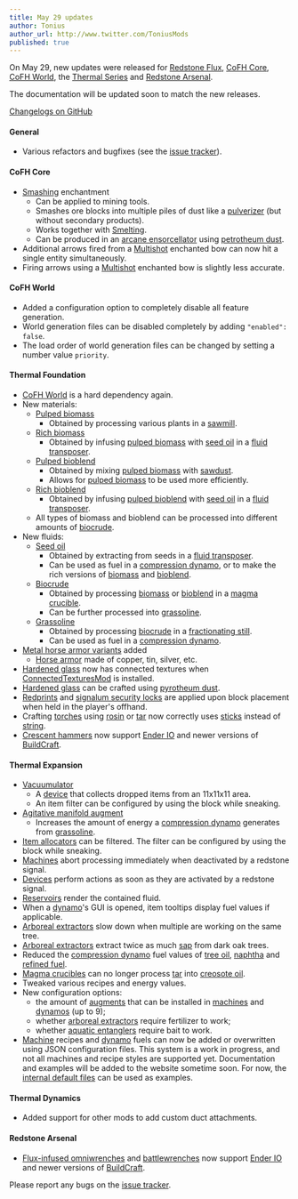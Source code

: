 ```yaml
---
title: May 29 updates
author: Tonius
author_url: http://www.twitter.com/ToniusMods
published: true
---
```


On May 29, new updates were released for [Redstone Flux](/docs/redstone-flux/),
[CoFH Core](/docs/1.12/cofh-core-4/), [CoFH World](/docs/1.12/cofh-world/), the [Thermal
Series](/docs/#thermal-series) and [Redstone Arsenal](/docs/1.12/redstone-arsenal-2/).

The documentation will be updated soon to match the new releases.

[Changelogs on GitHub](https://github.com/CoFH/Version)

#### General
* Various refactors and bugfixes (see the [issue
  tracker](https://github.com/CoFH/Feedback/issues?q=is%3Aissue+is%3Aclosed+label%3Afixed+sort%3Aupdated-desc)).

#### CoFH Core
* [Smashing](/docs/1.12/cofh-core-4/smashing/) enchantment
  * Can be applied to mining tools.
  * Smashes ore blocks into multiple piles of dust like a
    [pulverizer](/docs/1.12/thermal-expansion-5/pulverizer/) (but without secondary
    products).
  * Works together with [Smelting](/docs/1.12/cofh-core-4/smelting/).
  * Can be produced in an [arcane
    ensorcellator](/docs/1.12/thermal-expansion-5/arcane-ensorcellator/) using
    [petrotheum dust](/docs/1.12/thermal-foundation-2/petrotheum-dust/).
* Additional arrows fired from a [Multishot](/docs/1.12/cofh-core-4/multishot/)
  enchanted bow can now hit a single entity simultaneously.
* Firing arrows using a [Multishot](/docs/1.12/cofh-core-4/multishot/) enchanted bow is
  slightly less accurate.

#### CoFH World
* Added a configuration option to completely disable all feature generation.
* World generation files can be disabled completely by adding `"enabled":
  false`.
* The load order of world generation files can be changed by setting a number
  value `priority`.

#### Thermal Foundation
* [CoFH World](/docs/1.12/cofh-world/) is a hard dependency again.
* New materials:
  * [Pulped biomass](/docs/1.12/thermal-foundation-2/pulped-biomass/)
    * Obtained by processing various plants in a
      [sawmill](/docs/1.12/thermal-expansion-5/sawmill/).
  * [Rich biomass](/docs/1.12/thermal-foundation-2/rich-biomass/)
    * Obtained by infusing [pulped
      biomass](/docs/1.12/thermal-foundation-2/pulped-biomass/) with [seed
      oil](/docs/1.12/thermal-foundation-2/seed-oil/) in a [fluid
      transposer](/docs/1.12/thermal-expansion-5/fluid-transposer/).
  * [Pulped bioblend](/docs/1.12/thermal-foundation-2/pulped-bioblend/)
    * Obtained by mixing [pulped
      biomass](/docs/1.12/thermal-foundation-2/pulped-biomass/) with
      [sawdust](/docs/1.12/thermal-foundation-2/sawdust/).
    * Allows for [pulped biomass](/docs/1.12/thermal-foundation-2/pulped-biomass/) to
      be used more efficiently.
  * [Rich bioblend](/docs/1.12/thermal-foundation-2/rich-bioblend/)
    * Obtained by infusing [pulped
      bioblend](/docs/1.12/thermal-foundation-2/pulped-bioblend/) with [seed
      oil](/docs/1.12/thermal-foundation-2/seed-oil/) in a [fluid
      transposer](/docs/1.12/thermal-expansion-5/fluid-transposer/).
  * All types of biomass and bioblend can be processed into different amounts of
    [biocrude](/docs/1.12/thermal-foudation/biocrude/).
* New fluids:
  * [Seed oil](/docs/1.12/thermal-foundation-2/seed-oil/)
    * Obtained by extracting from seeds in a [fluid
      transposer](/docs/1.12/thermal-expansion-5/fluid-transposer/).
    * Can be used as fuel in a [compression
      dynamo](/docs/1.12/thermal-expansion-5/compression-dynamo/), or to make the rich
      versions of [biomass](/docs/1.12/thermal-foundation-2/pulped-biomass/) and
      [bioblend](/docs/1.12/thermal-foundation-2/pulped-bioblend/).
  * [Biocrude](/docs/1.12/thermal-foundation-2/biocrude/)
    * Obtained by processing [biomass](/docs/1.12/thermal-foundation-2/pulped-biomass/)
      or [bioblend](/docs/1.12/thermal-foundation-2/pulped-bioblend/) in a [magma
      crucible](/docs/1.12/thermal-expansion-5/magma-crucible/).
    * Can be further processed into
      [grassoline](/docs/1.12/thermal-foundation-2/grassoline/).
  * [Grassoline](/docs/1.12/thermal-foundation-2/grassoline/)
    * Obtained by processing [biocrude](/docs/1.12/thermal-foundation-2/biocrude/) in a
      [fractionating still](/docs/1.12/thermal-expansion-5/fractionating-still/).
    * Can be used as fuel in a [compression
      dynamo](/docs/1.12/thermal-expansion-5/compression-dynamo/).
* [Metal horse armor variants](/docs/1.12/thermal-foundation-2/horse-armor/) added
  * [Horse armor](https://minecraft.gamepedia.com/Horse_Armor) made of copper,
    tin, silver, etc.
* [Hardened glass](/docs/1.12/thermal-foundation-2/hardened-glass/) now has connected
  textures when
  [ConnectedTexturesMod](https://minecraft.curseforge.com/projects/ctm) is
  installed.
* [Hardened glass](/docs/1.12/thermal-foundation-2/hardened-glass/) can be crafted
  using [pyrotheum dust](/docs/1.12/thermal-foundation-2/pyrotheum-dust/).
* [Redprints](/docs/1.12/thermal-foundation-2/redprint/) and [signalum security
  locks](/docs/1.12/thermal-foundation-2/signalum-security-lock/) are applied upon
  block placement when held in the player's offhand.
* Crafting [torches](https://minecraft.gamepedia.com/Torch) using
  [rosin](/docs/1.12/thermal-foundation-2/rosin/) or
  [tar](/docs/1.12/thermal-foundation-2/tar/) now correctly uses
  [sticks](https://minecraft.gamepedia.com/Stick) instead of
  [string](https://minecraft.gamepedia.com/String).
* [Crescent hammers](/docs/1.12/thermal-foundation-2/crescent-hammer/) now support
  [Ender IO](http://enderio.com/) and newer versions of
  [BuildCraft](https://www.mod-buildcraft.com/).

#### Thermal Expansion
* [Vacuumulator](/docs/1.12/thermal-expansion-5/vacuumulator/)
  * A [device](/docs/1.12/thermal-expansion-5/devices/) that collects dropped items
    from an 11x11x11 area.
  * An item filter can be configured by using the block while sneaking.
* [Agitative manifold
  augment](/docs/1.12/thermal-expansion-5/augment-agitative-manifold/)
  * Increases the amount of energy a [compression
    dynamo](/docs/1.12/thermal-expansion-5/compression-dynamo/) generates from
    [grassoline](/docs/1.12/thermal-foundation-2/grassoline/).
* [Item allocators](/docs/1.12/thermal-expansion-5/item-allocator/) can be filtered.
  The filter can be configured by using the block while sneaking.
* [Machines](/docs/1.12/thermal-expansion-5/machines/) abort processing immediately
  when deactivated by a redstone signal.
* [Devices](/docs/1.12/thermal-expansion-5/devices/) perform actions as soon as they
  are activated by a redstone signal.
* [Reservoirs](/docs/1.12/thermal-expansion-5/reservoir/) render the contained fluid.
* When a [dynamo](/docs/1.12/thermal-expansion-5/dynamos/)'s GUI is opened, item
  tooltips display fuel values if applicable.
* [Arboreal extractors](/docs/1.12/thermal-expansion-5/arboreal-extractor/) slow down
  when multiple are working on the same tree.
* [Arboreal extractors](/docs/1.12/thermal-expansion-5/arboreal-extractor/) extract
  twice as much [sap](/docs/1.12/thermal-foundation-2/sap/) from dark oak trees.
* Reduced the [compression dynamo](/docs/1.12/thermal-expansion-5/compression-dynamo/)
  fuel values of [tree oil](/docs/1.12/thermal-foundation-2/tree-oil/),
  [naphtha](/docs/1.12/thermal-foundation-2/naphtha/) and [refined
  fuel](/docs/1.12/thermal-foundation-2/refined-fuel/).
* [Magma crucibles](/docs/1.12/thermal-expansion-5/magma-crucible/) can no longer
  process [tar](/docs/1.12/thermal-foundation-2/tar/) into [creosote
  oil](/docs/1.12/thermal-foundation-2/creosote-oil/).
* Tweaked various recipes and energy values.
* New configuration options:
  * the amount of [augments](/docs/1.12/thermal-expansion-5/augments/) that can be
    installed in [machines](/docs/1.12/thermal-expansion-5/machines/) and
    [dynamos](/docs/1.12/thermal-expansion-5/dynamos/) (up to 9);
  * whether [arboreal extractors](/docs/1.12/thermal-expansion-5/arboreal-extractor/)
    require fertilizer to work;
  * whether [aquatic entanglers](/docs/1.12/thermal-expansion-5/aquatic-entangler/)
    require bait to work.
* [Machine](/docs/1.12/thermal-expansion-5/machines/) recipes and
  [dynamo](/docs/1.12/thermal-expansion-5/dynamos/) fuels can now be added or
  overwritten using JSON configuration files. This system is a work in progress,
  and not all machines and recipe styles are supported yet. Documentation and
  examples will be added to the website sometime soon. For now, the [internal
  default
  files](https://github.com/CoFH/ThermalExpansion/tree/1.12/src/main/resources/assets/thermalexpansion/content)
  can be used as examples.

#### Thermal Dynamics
* Added support for other mods to add custom duct attachments.

#### Redstone Arsenal
* [Flux-infused omniwrenches](/docs/1.12/redstone-arsenal-2/flux-infused-omniwrench/)
  and [battlewrenches](/docs/1.12/redstone-arsenal-2/flux-infused-battlewrench/) now
  support [Ender IO](http://enderio.com/) and newer versions of
  [BuildCraft](https://www.mod-buildcraft.com/).

Please report any bugs on the [issue
tracker](http://www.github.com/CoFH/Feedback).
